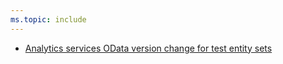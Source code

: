 ```yaml
---
ms.topic: include
---
```


- [Analytics services OData version change for test entity sets](#analytics-services-odata-version-change-for-test-entity-sets)